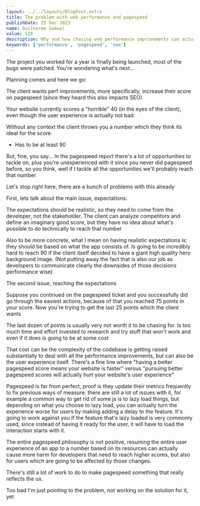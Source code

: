 ```yaml
---
layout: ../../layouts/BlogPost.astro
title: The problem with web performance and pagespeed
publishDate: 25 Dec 2023
name: Guilherme Samuel
value: 128
description: Why and how chasing web performance improvements can actually harm your UX/DX
keywords: ['performance', 'pagespeed', 'seo']
---
```


The project you worked for a year is finally being launched, most of the bugs were patched. You're wondering what's next...

Planning comes and here we go:

The client wants perf improvements, more specifically, increase their score on pagespeed (since they heard this also impacts SEO)

Your website currently scores a "horrible" 40 (in the eyes of the client), even though the user experience is actually not bad.


Without any context the client throws you a number which they think its ideal for the score.

- Has to be at least 90

But, fine, you say... In the pagespeed report there's a lot of opportunities to tackle on, plus you're unexperienced with it since you never did pagespeed before, so you think, well if I tackle all the opportunities we'll probably reach that number

Let's stop right here, there are a bunch of problems with this already

First, lets talk about the main issue, expectations.

The expectations should be realistic, so they need to come from the developer, not the stakeholder. The client can analyze competitors and define an imaginary good score, but they have no idea about what's possible to do technically to reach that number

Also to be more concrete, what I mean on having realistic expectations is: they should be based on what the app consists of. Is going to be incredibly hard to reach 90 if the client itself decided to have a giant high quality hero background image. (Not putting away the fact that is also our job as developers to communicate clearly the downsides of those decisions performance wise)

The second issue, reaching the expectations

Suppose you continued on the pagespeed ticket and you successfully did go through the easiest actions, because of that you reached 75 points in your score. Now you're trying to get the last 25 points which the client wants

The last dozen of points is usually very not worth it to be chasing for. Is too much time and effort invested to research and try stuff that won't work and even if it does is going to be at some cost 

That cost can be the complexity of the codebase is getting raised substantially to deal with all the performance improvements, but can also be the user experience itself. There's a fine line where "having a better pagespeed score means your website is faster" versus "pursuing better pagespeed scores will actually hurt your website's user experience"

Pagespeed is far from perfect, proof is they update their metrics frequently to fix previous ways of measure. there are still a lot of issues with it, for example a common way to get rid of some js is to lazy load things, but depending on what you choose to lazy load, you can actually turn the experience worse for users by making adding a delay to the feature. It's going to work against you if the feature that's lazy loaded is very commonly used, since instead of having it ready for the user, it will have to load the interaction starts with it. 

The entire pagespeed philosophy is not positive, resuming the entire user experience of an app to a number based on its resources can actually cause more harm for developers that need to reach higher scores, but also for users which are going to be affected by those changes.

There's still a lot of work to do to make pagespeed something that really reflects the ux.

Too bad I'm just pointing to the problem, not working on the solution for it, yet
